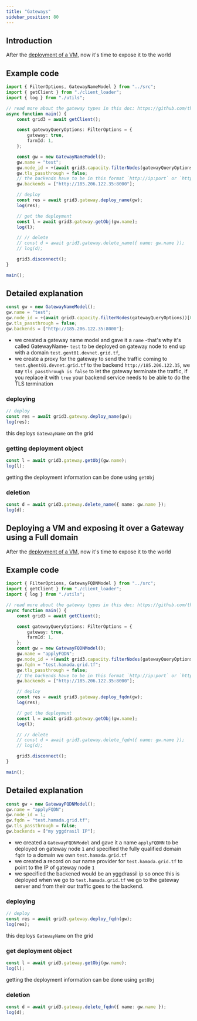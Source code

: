 ```yaml
---
title: "Gateways"
sidebar_position: 80
---
```




## Introduction

After the [deployment of a VM](./grid3_javascript_vm), now it's time to expose it to the world

## Example code

```ts
import { FilterOptions, GatewayNameModel } from "../src";
import { getClient } from "./client_loader";
import { log } from "./utils";

// read more about the gateway types in this doc: https://github.com/threefoldtech/zos/tree/main/docs/gateway
async function main() {
    const grid3 = await getClient();

    const gatewayQueryOptions: FilterOptions = {
        gateway: true,
        farmId: 1,
    };

    const gw = new GatewayNameModel();
    gw.name = "test";
    gw.node_id = +(await grid3.capacity.filterNodes(gatewayQueryOptions))[0].nodeId;
    gw.tls_passthrough = false;
    // the backends have to be in this format `http://ip:port` or `https://ip:port`, and the `ip` pingable from the node so using the ygg ip or public ip if available.
    gw.backends = ["http://185.206.122.35:8000"];

    // deploy
    const res = await grid3.gateway.deploy_name(gw);
    log(res);

    // get the deployment
    const l = await grid3.gateway.getObj(gw.name);
    log(l);

    // // delete
    // const d = await grid3.gateway.delete_name({ name: gw.name });
    // log(d);

    grid3.disconnect();
}

main();

```

## Detailed explanation

```ts
const gw = new GatewayNameModel();
gw.name = "test";
gw.node_id = +(await grid3.capacity.filterNodes(gatewayQueryOptions))[0].nodeId;
gw.tls_passthrough = false;
gw.backends = ["http://185.206.122.35:8000"];
```

- we created a gateway name model and gave it a `name` -that's why it's called GatewayName- `test` to be deployed on gateway node to end up with a domain `test.gent01.devnet.grid.tf`,
- we create a proxy for the gateway to send the traffic coming to `test.ghent01.devnet.grid.tf` to the backend  `http://185.206.122.35`, we say `tls_passthrough is false` to let the gateway terminate the traffic, if you replace it with `true` your backend service needs to be able to do the TLS termination

### deploying

```ts
// deploy
const res = await grid3.gateway.deploy_name(gw);
log(res);
```

this deploys `GatewayName` on the grid

### getting deployment object

```ts
const l = await grid3.gateway.getObj(gw.name);
log(l);
```

getting the deployment information can be done using `getObj`

### deletion

```ts
const d = await grid3.gateway.delete_name({ name: gw.name });
log(d);
```

## Deploying a VM and exposing it over a Gateway using a Full domain

After the [deployment of a VM](./grid3_javascript_vm), now it's time to expose it to the world

## Example code

```ts
import { FilterOptions, GatewayFQDNModel } from "../src";
import { getClient } from "./client_loader";
import { log } from "./utils";

// read more about the gateway types in this doc: https://github.com/threefoldtech/zos/tree/main/docs/gateway
async function main() {
    const grid3 = await getClient();

    const gatewayQueryOptions: FilterOptions = {
        gateway: true,
        farmId: 1,
    };
    const gw = new GatewayFQDNModel();
    gw.name = "applyFQDN";
    gw.node_id = +(await grid3.capacity.filterNodes(gatewayQueryOptions))[0].nodeId;
    gw.fqdn = "test.hamada.grid.tf";
    gw.tls_passthrough = false;
    // the backends have to be in this format `http://ip:port` or `https://ip:port`, and the `ip` pingable from the node so using the ygg ip or public ip if available.
    gw.backends = ["http://185.206.122.35:8000"];

    // deploy
    const res = await grid3.gateway.deploy_fqdn(gw);
    log(res);

    // get the deployment
    const l = await grid3.gateway.getObj(gw.name);
    log(l);

    // // delete
    // const d = await grid3.gateway.delete_fqdn({ name: gw.name });
    // log(d);

    grid3.disconnect();
}

main();
```

## Detailed explanation

```ts
const gw = new GatewayFQDNModel();
gw.name = "applyFQDN";
gw.node_id = 1;
gw.fqdn = "test.hamada.grid.tf";
gw.tls_passthrough = false;
gw.backends = ["my yggdrasil IP"];
```

- we created a `GatewayFQDNModel` and gave it a name `applyFQDNN` to be deployed on gateway node `1` and specified the fully qualified domain `fqdn` to a domain we own `test.hamada.grid.tf`
- we created a record on our name provider for `test.hamada.grid.tf` to point to the IP of gateway node `1`
- we specified the backened would be an yggdrassil ip so once this is deployed when we go to `test.hamada.grid.tf` we go to the gateway server and from their our traffic goes to the backend.

### deploying

```ts
// deploy
const res = await grid3.gateway.deploy_fqdn(gw);
log(res);
```

this deploys `GatewayName` on the grid

### get deployment object

```ts
const l = await grid3.gateway.getObj(gw.name);
log(l);
```

getting the deployment information can be done using `getObj`

### deletion

```ts
const d = await grid3.gateway.delete_fqdn({ name: gw.name });
log(d);
```
